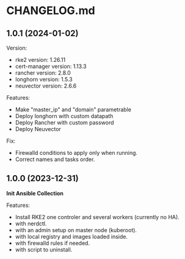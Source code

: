 # CHANGELOG.md

<!-- Release -->
<!-- End Release -->
<!-- Versions -->
<!-- End Versions -->
<!-- Features -->
<!-- End Features -->

## 1.0.1 (2024-01-02)

Version:
  - rke2 version: 1.26.11
  - cert-manager version: 1.13.3    
  - rancher version: 2.8.0 
  - longhorn version: 1.5.3
  - neuvector version: 2.6.6

Features:    
  - Make "master_ip" and "domain" parametrable
  - Deploy longhorn with custom datapath
  - Deploy Rancher with custom password
  - Deploy Neuvector

Fix:    
  - Firewalld conditions to apply only when running.
  - Correct names and tasks order.        

## 1.0.0 (2023-12-31)

**Init Ansible Collection**      

Features:
  - Install RKE2 one controler and several workers (currently no HA).
  - with nerdctl.
  - with an admin setup on master node (kuberoot).
  - with local registry and images loaded inside.
  - with firewalld rules if needed.
  - with script to uninstall.
